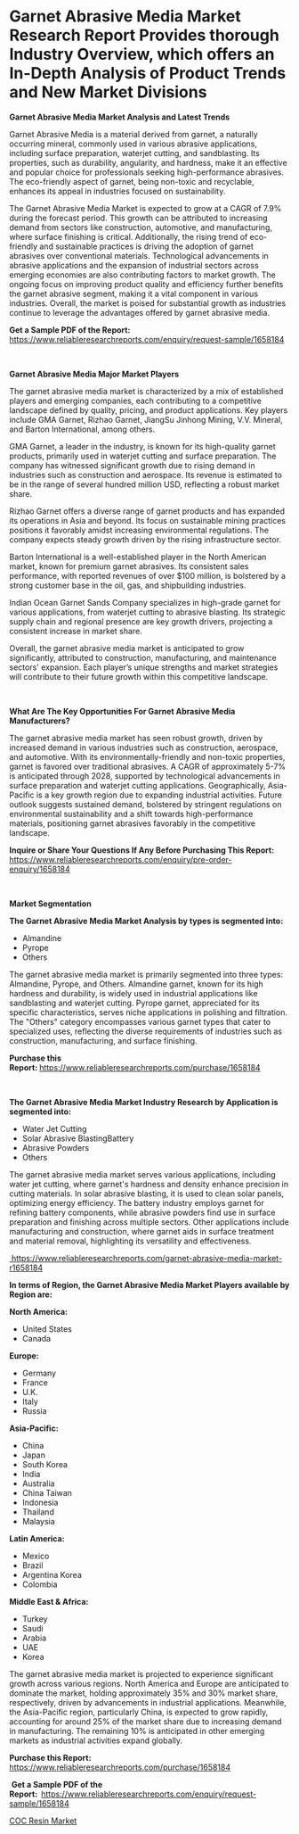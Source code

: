 <p><h1>Garnet Abrasive Media Market Research Report Provides thorough Industry Overview, which offers an In-Depth Analysis of Product Trends and New Market Divisions</h1></p><p><strong>Garnet Abrasive Media Market Analysis and Latest Trends</strong></p>
<p><p>Garnet Abrasive Media is a material derived from garnet, a naturally occurring mineral, commonly used in various abrasive applications, including surface preparation, waterjet cutting, and sandblasting. Its properties, such as durability, angularity, and hardness, make it an effective and popular choice for professionals seeking high-performance abrasives. The eco-friendly aspect of garnet, being non-toxic and recyclable, enhances its appeal in industries focused on sustainability.</p><p>The Garnet Abrasive Media Market is expected to grow at a CAGR of 7.9% during the forecast period. This growth can be attributed to increasing demand from sectors like construction, automotive, and manufacturing, where surface finishing is critical. Additionally, the rising trend of eco-friendly and sustainable practices is driving the adoption of garnet abrasives over conventional materials. Technological advancements in abrasive applications and the expansion of industrial sectors across emerging economies are also contributing factors to market growth. The ongoing focus on improving product quality and efficiency further benefits the garnet abrasive segment, making it a vital component in various industries. Overall, the market is poised for substantial growth as industries continue to leverage the advantages offered by garnet abrasive media.</p></p>
<p><strong>Get a Sample PDF of the Report:&nbsp;</strong> <a href="https://www.reliableresearchreports.com/enquiry/request-sample/1658184?utm_campaign=2292&utm_medium=2&utm_source=Github&utm_content=ia&utm_term=31032025&utm_id=garnet-abrasive-media">https://www.reliableresearchreports.com/enquiry/request-sample/1658184</a></p>
<p>&nbsp;</p>
<p><strong>Garnet Abrasive Media Major Market Players</strong></p>
<p><p>The garnet abrasive media market is characterized by a mix of established players and emerging companies, each contributing to a competitive landscape defined by quality, pricing, and product applications. Key players include GMA Garnet, Rizhao Garnet, JiangSu Jinhong Mining, V.V. Mineral, and Barton International, among others.</p><p>GMA Garnet, a leader in the industry, is known for its high-quality garnet products, primarily used in waterjet cutting and surface preparation. The company has witnessed significant growth due to rising demand in industries such as construction and aerospace. Its revenue is estimated to be in the range of several hundred million USD, reflecting a robust market share.</p><p>Rizhao Garnet offers a diverse range of garnet products and has expanded its operations in Asia and beyond. Its focus on sustainable mining practices positions it favorably amidst increasing environmental regulations. The company expects steady growth driven by the rising infrastructure sector.</p><p>Barton International is a well-established player in the North American market, known for premium garnet abrasives. Its consistent sales performance, with reported revenues of over $100 million, is bolstered by a strong customer base in the oil, gas, and shipbuilding industries.</p><p>Indian Ocean Garnet Sands Company specializes in high-grade garnet for various applications, from waterjet cutting to abrasive blasting. Its strategic supply chain and regional presence are key growth drivers, projecting a consistent increase in market share.</p><p>Overall, the garnet abrasive media market is anticipated to grow significantly, attributed to construction, manufacturing, and maintenance sectors' expansion. Each player’s unique strengths and market strategies will contribute to their future growth within this competitive landscape.</p></p>
<p>&nbsp;</p>
<p><strong>What Are The Key Opportunities For Garnet Abrasive Media Manufacturers?</strong></p>
<p><p>The garnet abrasive media market has seen robust growth, driven by increased demand in various industries such as construction, aerospace, and automotive. With its environmentally-friendly and non-toxic properties, garnet is favored over traditional abrasives. A CAGR of approximately 5-7% is anticipated through 2028, supported by technological advancements in surface preparation and waterjet cutting applications. Geographically, Asia-Pacific is a key growth region due to expanding industrial activities. Future outlook suggests sustained demand, bolstered by stringent regulations on environmental sustainability and a shift towards high-performance materials, positioning garnet abrasives favorably in the competitive landscape.</p></p>
<p><strong>Inquire or Share Your Questions If Any Before Purchasing This Report:</strong> <a href="https://www.reliableresearchreports.com/enquiry/pre-order-enquiry/1658184?utm_campaign=2292&utm_medium=2&utm_source=Github&utm_content=ia&utm_term=31032025&utm_id=garnet-abrasive-media">https://www.reliableresearchreports.com/enquiry/pre-order-enquiry/1658184</a></p>
<p>&nbsp;</p>
<p><strong>Market Segmentation</strong></p>
<p><strong>The Garnet Abrasive Media Market Analysis by types is segmented into:</strong></p>
<p><ul><li>Almandine</li><li>Pyrope</li><li>Others</li></ul></p>
<p><p>The garnet abrasive media market is primarily segmented into three types: Almandine, Pyrope, and Others. Almandine garnet, known for its high hardness and durability, is widely used in industrial applications like sandblasting and waterjet cutting. Pyrope garnet, appreciated for its specific characteristics, serves niche applications in polishing and filtration. The "Others" category encompasses various garnet types that cater to specialized uses, reflecting the diverse requirements of industries such as construction, manufacturing, and surface finishing.</p></p>
<p><strong>Purchase this Report:&nbsp;</strong><a href="https://www.reliableresearchreports.com/purchase/1658184?utm_campaign=2292&utm_medium=2&utm_source=Github&utm_content=ia&utm_term=31032025&utm_id=garnet-abrasive-media">https://www.reliableresearchreports.com/purchase/1658184</a></p>
<p>&nbsp;</p>
<p><strong>The Garnet Abrasive Media Market Industry Research by Application is segmented into:</strong></p>
<p><ul><li>Water Jet Cutting</li><li>Solar Abrasive BlastingBattery</li><li>Abrasive Powders</li><li>Others</li></ul></p>
<p><p>The garnet abrasive media market serves various applications, including water jet cutting, where garnet's hardness and density enhance precision in cutting materials. In solar abrasive blasting, it is used to clean solar panels, optimizing energy efficiency. The battery industry employs garnet for refining battery components, while abrasive powders find use in surface preparation and finishing across multiple sectors. Other applications include manufacturing and construction, where garnet aids in surface treatment and material removal, highlighting its versatility and effectiveness.</p></p>
<p><a href="https://www.reliableresearchreports.com/garnet-abrasive-media-market-r1658184?utm_campaign=2292&utm_medium=2&utm_source=Github&utm_content=ia&utm_term=31032025&utm_id=garnet-abrasive-media">&nbsp;https://www.reliableresearchreports.com/garnet-abrasive-media-market-r1658184</a></p>
<p><strong>In terms of Region, the Garnet Abrasive Media Market Players available by Region are:</strong></p>
<p>
    <p> <strong> North America: </strong>
        <ul>
            <li>United States</li>
            <li>Canada</li>
        </ul>
        </p> 
    <p> <strong> Europe: </strong>
        <ul>
            <li>Germany</li>
            <li>France</li>
            <li>U.K.</li>
            <li>Italy</li>
            <li>Russia</li>
        </ul>
        </p> 
    <p> <strong> Asia-Pacific: </strong>
        <ul>
            <li>China</li>
            <li>Japan</li>
            <li>South Korea</li>
            <li>India</li>
            <li>Australia</li>
            <li>China Taiwan</li>
            <li>Indonesia</li>
            <li>Thailand</li>
            <li>Malaysia</li>
        </ul>
        </p> 
    <p> <strong> Latin America: </strong>
        <ul>
            <li>Mexico</li>
            <li>Brazil</li>
            <li>Argentina Korea</li>
            <li>Colombia</li>
        </ul>
        </p> 
    <p> <strong> Middle East & Africa: </strong>
        <ul>
            <li>Turkey</li>
            <li>Saudi</li>
            <li>Arabia</li>
            <li>UAE</li>
            <li>Korea</li>
        </ul>
    </p>
    </p>
<p><p>The garnet abrasive media market is projected to experience significant growth across various regions. North America and Europe are anticipated to dominate the market, holding approximately 35% and 30% market share, respectively, driven by advancements in industrial applications. Meanwhile, the Asia-Pacific region, particularly China, is expected to grow rapidly, accounting for around 25% of the market share due to increasing demand in manufacturing. The remaining 10% is anticipated in other emerging markets as industrial activities expand globally.</p></p>
<p><strong>Purchase this Report: </strong><a href="https://www.reliableresearchreports.com/purchase/1658184?utm_campaign=2292&utm_medium=2&utm_source=Github&utm_content=ia&utm_term=31032025&utm_id=garnet-abrasive-media">https://www.reliableresearchreports.com/purchase/1658184</a></p>
<p>&nbsp;<strong>Get a Sample PDF of the Report:&nbsp;&nbsp;</strong><a href="https://www.reliableresearchreports.com/enquiry/request-sample/1658184?utm_campaign=2292&utm_medium=2&utm_source=Github&utm_content=ia&utm_term=31032025&utm_id=garnet-abrasive-media">https://www.reliableresearchreports.com/enquiry/request-sample/1658184</a></p>
<p><strong></strong></p>
<p><p><a href="https://github.com/MonroeBullock54/Market-Research-Report-List-2/blob/main/coc-resin-market.md?utm_campaign=2292&utm_medium=2&utm_source=Github&utm_content=ia&utm_term=31032025&utm_id=garnet-abrasive-media">COC Resin Market</a></p></p>